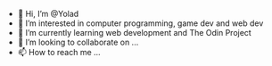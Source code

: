 - 👋 Hi, I’m @Yolad
- 👀 I’m interested in computer programming, game dev and web dev
- 🌱 I’m currently learning web development and The Odin Project
- 💞️ I’m looking to collaborate on ...
- 📫 How to reach me ...

<!---
Yolad/Yolad is a ✨ special ✨ repository because its `README.md` (this file) appears on your GitHub profile.
You can click the Preview link to take a look at your changes.
--->
